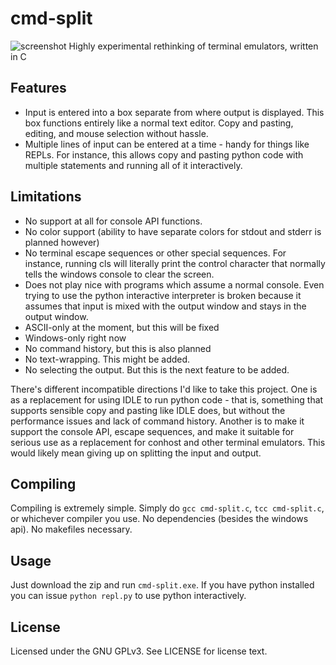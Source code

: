 # cmd-split

![screenshot](https://user-images.githubusercontent.com/28744867/46270328-d853b500-c4fb-11e8-8273-821fb1f70656.png)
Highly experimental rethinking of terminal emulators, written in C

## Features
- Input is entered into a box separate from where output is displayed. This box functions entirely like a normal text editor. Copy and pasting, editing, and mouse selection without hassle.
- Multiple lines of input can be entered at a time - handy for things like REPLs. For instance, this allows copy and pasting python code with multiple statements and running all of it interactively.

## Limitations
- No support at all for console API functions.
- No color support (ability to have separate colors for stdout and stderr is planned however)
- No terminal escape sequences or other special sequences. For instance, running cls will literally print the control character that normally tells the windows console to clear the screen.
- Does not play nice with programs which assume a normal console. Even trying to use the python interactive interpreter is broken because it assumes that input is mixed with the output window and stays in the output window.
- ASCII-only at the moment, but this will be fixed
- Windows-only right now
- No command history, but this is also planned
- No text-wrapping. This might be added.
- No selecting the output. But this is the next feature to be added.

There's different incompatible directions I'd like to take this project. One is as a replacement for using IDLE to run python code - that is, something that supports sensible copy and pasting like IDLE does, but without the performance issues and lack of command history. Another is to make it support the console API, escape sequences, and make it suitable for serious use as a replacement for conhost and other terminal emulators. This would likely mean giving up on splitting the input and output.

## Compiling
Compiling is extremely simple. Simply do `gcc cmd-split.c`, `tcc cmd-split.c`, or whichever compiler you use. No dependencies (besides the windows api). No makefiles necessary.

## Usage
Just download the zip and run `cmd-split.exe`. If you have python installed you can issue `python repl.py` to use python interactively.

## License
Licensed under the GNU GPLv3. See LICENSE for license text.
